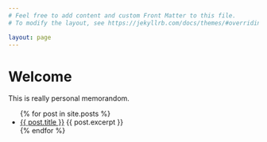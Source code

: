 ```yaml
---
# Feel free to add content and custom Front Matter to this file.
# To modify the layout, see https://jekyllrb.com/docs/themes/#overriding-theme-defaults

layout: page
---
```


# Welcome

This is really personal memorandom.

<aside>
    <div style="text-align:center;">
        <script src="//adm.shinobi.jp/s/0b9802c86ff043840aefd09daaea9a30"></script>
    </div>
</aside>
<ul>
  {% for post in site.posts %}
    <li>
      <a href="{{ post.url | prepend:site.baseurl }}">{{ post.title }}</a>
      {{ post.excerpt }}
    </li>
  {% endfor %}
</ul>
<aside>
    <div style="text-align:center;">
        <script src="//adm.shinobi.jp/s/bce14cde4bc76ea26acaf0cb8caeb0a4"></script>
    </div>
</aside>

